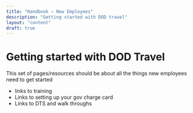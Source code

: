 ```yaml
---
title: "Handbook — New Employees"
description: "Getting started with DOD travel"
layout: "content"
draft: true
---
```


# Getting started with DOD Travel

This set of pages/resources should be about all the things new employees need to get started

- links to training
- Links to setting up your gov charge card
- Links to DTS and walk throughs